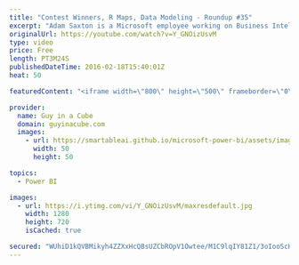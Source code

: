 ```yaml
---
title: "Contest Winners, R Maps, Data Modeling - Roundup #35"
excerpt: "Adam Saxton is a Microsoft employee working on Business Intelligence products.  The Power BI report contest winners were announced! Get a quick start with R Map visualizations. A look at how to get started with SQL 2016. And, some data modeling tips.  Meet the Winners of the Best Report Contest https://powerbi.microsoft.com/en-us/blog/meet-the-winners-of-the-best-report-contest/"
originalUrl: https://youtube.com/watch?v=Y_GNOizUsvM
type: video
price: Free
length: PT3M24S
publishedDateTime: 2016-02-18T15:40:01Z
heat: 50

featuredContent: "<iframe width=\"800\" height=\"500\" frameborder=\"0\" src=\"https://www.youtube.com/embed/Y_GNOizUsvM\" allow=\"accelerometer; autoplay; encrypted-media; gyroscope; picture-in-picture\" allowfullscreen></iframe>"

provider:
  name: Guy in a Cube
  domain: guyinacube.com
  images:
    - url: https://smartableai.github.io/microsoft-power-bi/assets/images/organizations/guyinacube.com-50x50.jpg
      width: 50
      height: 50

topics:
  - Power BI

images:
  - url: https://i.ytimg.com/vi/Y_GNOizUsvM/maxresdefault.jpg
    width: 1280
    height: 720
    isCached: true

secured: "WUhiD1kQVBMikyh4ZZXxHcQBsUZCbROpV1Owtee/M1C9lqIY81Z1/3oIooScHjRcEdmBYMmYw2jDUQ7UqV+RzSBdZjKrxyEj9xDS7ovXOBPMDOYY65Ma8vKZtJwiNqkwuUSvO3zpv5z7HI1DmT9yrzSRWMpvgXVqzosg6Dm8gxq5Fi8dUXVppkz7RoQJdLT8ZpJPdAQ38S1Zmq8HtORCEPwHrrscqQ4bEu3uOMaq3n7YTkB3e+35AADVOak+CVP/o4FCmCPtMgbXRW36ECyg1VAjC0boU2WGZ5IVQA0pWCDQrCe2J5CFn92MR7da3porEzHcbEhukCBqzTmvIEsyOGgnbCFGwqhilBKTCh0ADZ69jbbnBGDVIQx8eE97/jjvQ83X3UDrMA8cbBA0BiaCMDXQQPTT90cyff0k9JXHhiU=;u/FF7exj/7wwWh0KglkjDw=="
---
```


